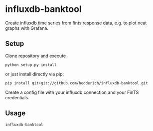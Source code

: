 # influxdb-banktool

Create influxdb time series from fints response data, e.g. to plot neat graphs
with Grafana.

## Setup

Clone repository and execute

```
python setup.py install
```

or just install directly via pip:

```
pip install git+git://github.com/hedderich/influxdb-banktool.git
```

Create a config file with your influxdb connection and your FinTS credentials.

## Usage

```
influxdb-banktool
```
